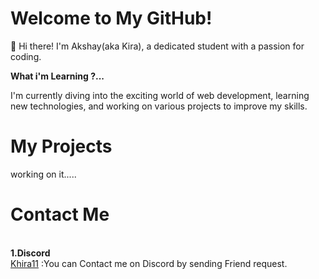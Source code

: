 # Welcome to My GitHub!
👋 Hi there! I'm Akshay(aka Kira), a dedicated student with a passion for coding.

**What i'm Learning ?...**

I'm currently diving into the exciting world of web development, learning new technologies, and working on various projects to improve my skills. 

# My Projects

working on it.....

# Contact Me 
<br>
<b>1.Discord </b>
<br>
<a href="https://discord.com/users/1078294134051328111">Khira11</a> :You can Contact me on Discord by sending Friend request.